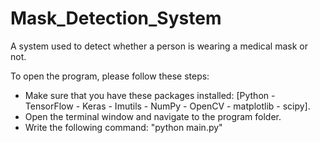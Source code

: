 # Mask_Detection_System
 A system used to detect whether a person is wearing a medical mask or not.

To open the program, please follow these steps:
- Make sure that you have these packages installed: [Python - TensorFlow - Keras - Imutils - NumPy - OpenCV - matplotlib - scipy].
- Open the terminal window and navigate to the program folder.
- Write the following command: "python main.py"
